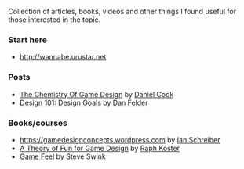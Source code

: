 Collection of articles, books, videos and other things I found useful for those interested in the topic.

### Start here
- http://wannabe.urustar.net

### Posts
- [The Chemistry Of Game Design](https://www.gamasutra.com/view/feature/1524/the_chemistry_of_game_design.php) by [Daniel Cook](https://twitter.com/danctheduck)
- [Design 101: Design Goals](https://www.gamasutra.com/blogs/DanFelder/20150413/240853/Design_101_Design_Goals.php) by [Dan Felder](https://twitter.com/DesignerDanF)

### Books/courses
- https://gamedesignconcepts.wordpress.com by [Ian Schreiber](https://twitter.com/IanSchreiber)
- [A Theory of Fun for Game Design](https://www.theoryoffun.com) by [Raph Koster](https://twitter.com/raphkoster)
- [Game Feel](http://www.game-feel.com) by Steve Swink
